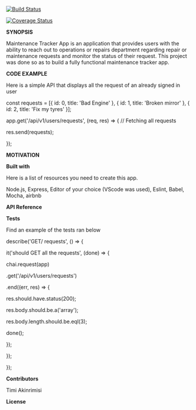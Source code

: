 [![Build Status](https://travis-ci.org/timiakin/maintenance-tracker.svg?branch=feature)](https://travis-ci.org/timiakin/maintenance-tracker)

[![Coverage Status](https://coveralls.io/repos/github/timiakin/maintenance-tracker/badge.svg?branch=feature)](https://coveralls.io/github/timiakin/maintenance-tracker?branch=feature)



**SYNOPSIS**

Maintenance Tracker App is an application that provides users with the ability to reach out to operations or repairs department regarding repair or maintenance requests and monitor the status of their request. This project was done so as to build a fully functional maintenance tracker app. 

**CODE EXAMPLE**

Here is a simple API that displays all the request of an already signed in user 

const requests = [{ id: 0, title: 'Bad Engine' }, { id: 1, title: 'Broken mirror' }, { id: 2, title: 'Fix my tyres' }];

app.get('/api/v1/users/requests', (req, res) => { // Fetching all requests
 
 res.send(requests);

});

**MOTIVATION**

**Built with**

Here is a list of resources you need to create this app.

Node.js, Express, Editor of your choice (VScode was used), Eslint, Babel, Mocha, airbnb

**API Reference**

**Tests**

Find an example of the tests ran below

describe('GET/ requests', () => {
  
  it('should GET all the requests', (done) => {
  
  chai.request(app)
  
  .get('/api/v1/users/requests')
  
  .end((err, res) => {
  
  res.should.have.status(200);
  
  res.body.should.be.a('array');
  
  res.body.length.should.be.eql(3);
  
  done();
  
  });
  
  });

});

**Contributors**

Timi Akinrimisi

**License**


